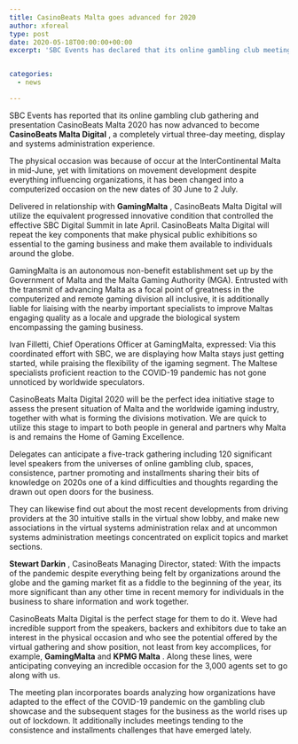 ```yaml
---
title: CasinoBeats Malta goes advanced for 2020
author: xforeal 
type: post
date: 2020-05-18T00:00:00+00:00
excerpt: 'SBC Events has declared that its online gambling club meeting and presentation CasinoBeats Malta 2020 has now advanced to become CasinoBeats Malta Digital, a completely virtual three-day gathering, show and systems administration experience '


categories:
  - news

---
```

<span style="font-weight: 400;">SBC Events has reported that its online gambling club gathering and presentation CasinoBeats Malta 2020 has now advanced to become </span>**CasinoBeats Malta Digital** <span style="font-weight: 400;">, a completely virtual three-day meeting, display and systems administration experience. </span>

<span style="font-weight: 400;">The physical occasion was because of occur at the InterContinental Malta in mid-June, yet with limitations on movement development despite everything influencing organizations, it has been changed into a computerized occasion on the new dates of 30 June to 2 July. </span>

<span style="font-weight: 400;">Delivered in relationship with </span>**GamingMalta** <span style="font-weight: 400;">, CasinoBeats Malta Digital will utilize the equivalent progressed innovative condition that controlled the effective SBC Digital Summit in late April. </span><span style="font-weight: 400;">CasinoBeats Malta Digital </span> <span style="font-weight: 400;">will repeat the key components that make physical public exhibitions so essential to the gaming business and make them available to individuals around the globe. </span>

<span style="font-weight: 400;">GamingMalta is an autonomous non-benefit establishment set up by the Government of Malta and the Malta Gaming Authority (MGA). Entrusted with the transmit of advancing Malta as a focal point of greatness in the computerized and remote gaming division all inclusive, it is additionally liable for liaising with the nearby important specialists to improve Maltas engaging quality as a locale and upgrade the biological system encompassing the gaming business. </span>

<span style="font-weight: 400;">Ivan Filletti, Chief Operations Officer at GamingMalta, expressed: Via this coordinated effort with SBC, we are displaying how Malta stays just getting started, while praising the flexibility of the igaming segment. The Maltese specialists proficient reaction to the COVID-19 pandemic has not gone unnoticed by worldwide speculators. </span>

<span style="font-weight: 400;">CasinoBeats Malta Digital 2020 will be the perfect idea initiative stage to assess the present situation of Malta and the worldwide igaming industry, together with what is forming the divisions motivation. We are quick to utilize this stage to impart to both people in general and partners why Malta is and remains the Home of Gaming Excellence. </span>

<span style="font-weight: 400;">Delegates can anticipate a five-track gathering including 120 significant level speakers from the universes of online gambling club, spaces, consistence, partner promoting and installments sharing their bits of knowledge on 2020s one of a kind difficulties and thoughts regarding the drawn out open doors for the business. </span>

<span style="font-weight: 400;">They can likewise find out about the most recent developments from driving providers at the 30 intuitive stalls in the virtual show lobby, and make new associations in the virtual systems administration relax and at uncommon systems administration meetings concentrated on explicit topics and market sections. </span>

**Stewart Darkin** <span style="font-weight: 400;">, CasinoBeats Managing Director, stated: With the impacts of the pandemic despite everything being felt by organizations around the globe and the gaming market fit as a fiddle to the beginning of the year, its more significant than any other time in recent memory for individuals in the business to share information and work together. </span>

<span style="font-weight: 400;">CasinoBeats Malta Digital is the perfect stage for them to do it. Weve had incredible support from the speakers, backers and exhibitors due to take an interest in the physical occasion and who see the potential offered by the virtual gathering and show position, not least from key accomplices, for example, </span>**GamingMalta** <span style="font-weight: 400;">and </span>**KPMG Malta** <span style="font-weight: 400;">. Along these lines, were anticipating conveying an incredible occasion for the 3,000 agents set to go along with us. </span>

<span style="font-weight: 400;">The meeting plan incorporates boards analyzing how organizations have adapted to the effect of the COVID-19 pandemic on the gambling club showcase and the subsequent stages for the business as the world rises up out of lockdown. It additionally includes meetings tending to the consistence and installments challenges that have emerged lately. </span>